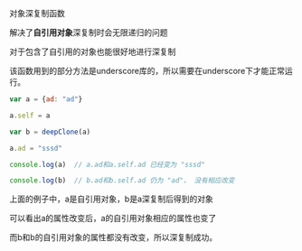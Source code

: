 对象深复制函数

解决了**自引用对象**深复制时会无限递归的问题

对于包含了自引用的对象也能很好地进行深复制

该函数用到的部分方法是underscore库的，所以需要在underscore下才能正常运行。



```javascript
var a = {ad: "ad"}

a.self = a

var b = deepClone(a)

a.ad = "sssd"

console.log(a)	// a.ad和a.self.ad 已经变为 "sssd"

console.log(b)	// b.ad和b.self.ad 仍为 "ad"， 没有相应改变
```

上面的例子中，a是自引用对象，b是a深复制后得到的对象

可以看出a的属性改变后，a的自引用对象相应的属性也变了

而b和b的自引用对象的属性都没有改变，所以深复制成功。

